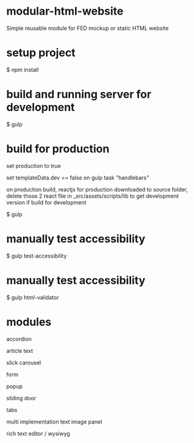 # modular-html-website
Simple reusable module for FED mockup or static HTML website

# setup project
$ npm install

# build and running server for development
$ gulp

# build for production
set production to true

set templateData.dev == false on gulp task "handlebars"

on production build, reactjs for production downloaded to source folder, delete those 2 react file in _src/assets/scripts/lib to get development version if build for development

$ gulp

# manually test accessibility

$ gulp test-accessibility

# manually test accessibility

$ gulp html-validator

# modules
accordion

article text

slick carousel

form

popup

sliding door

tabs

multi implementation text image panel

rich text editor / wysiwyg
